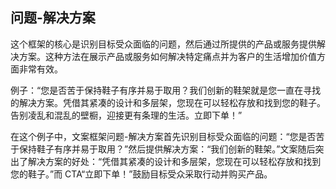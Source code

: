 ## 问题-解决方案

这个框架的核心是识别目标受众面临的问题，然后通过所提供的产品或服务提供解决方案。这种方法在展示产品或服务如何解决特定痛点并为客户的生活增加价值方面非常有效。

例子：“您是否苦于保持鞋子有序并易于取用？我们创新的鞋架就是您一直在寻找的解决方案。凭借其紧凑的设计和多层架，您现在可以轻松存放和找到您的鞋子。告别凌乱和混乱的壁橱，迎接更有条理的生活。立即下单！”

在这个例子中，文案框架问题-解决方案首先识别目标受众面临的问题：“您是否苦于保持鞋子有序并易于取用？”然后提供解决方案：“我们创新的鞋架。”文案随后突出了解决方案的好处：“凭借其紧凑的设计和多层架，您现在可以轻松存放和找到您的鞋子。”而 CTA“立即下单！”鼓励目标受众采取行动并购买产品。
